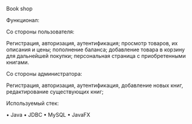 Book shop

Функционал: 

Со стороны пользователя: 

  Регистрация, авторизация, аутентификация; просмотр товаров, их описания и цены; пополнение баланса; добавление товара в корзину для дальнейшей покупки; персональная страница с приобретенными книгами. 

Со стороны администратора: 

  Регистрация, авторизация, аутентификация, добавление новых книг, редактирование существующих книг;

Используемый стек:

•	Java
•	JDBC
•	MySQL
•	JavaFX
